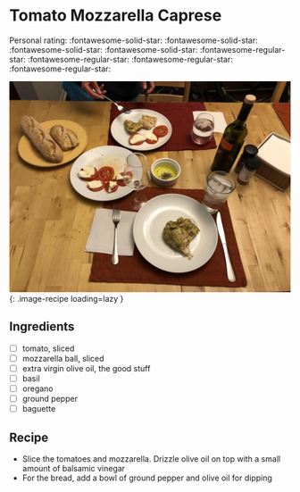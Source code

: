 <!-- Needs Manual Review -->

<!-- Do not modify sections with "AUTO-*". They are updated by make.py -->

# Tomato Mozzarella Caprese

<!-- rating=1; (User can specify rating on scale of 1-5) -->
<!-- AUTO-UserRating -->
Personal rating: :fontawesome-solid-star: :fontawesome-solid-star: :fontawesome-solid-star: :fontawesome-solid-star: :fontawesome-regular-star: :fontawesome-regular-star: :fontawesome-regular-star: :fontawesome-regular-star:
<!-- /AUTO-UserRating -->

<!-- name_image=tomato_mozzarella_caprese.jpg; (User can specify image name) -->
<!-- AUTO-Image -->
![tomato_mozzarella_caprese.jpg](./tomato_mozzarella_caprese.jpg){: .image-recipe loading=lazy }
<!-- /AUTO-Image -->

## Ingredients

* [ ] tomato, sliced
* [ ] mozzarella ball, sliced
* [ ] extra virgin olive oil, the good stuff
* [ ] basil
* [ ] oregano
* [ ] ground pepper
* [ ] baguette

## Recipe

* Slice the tomatoes and mozzarella. Drizzle olive oil on top with a small amount of balsamic vinegar
* For the bread, add a bowl of ground pepper and olive oil for dipping
